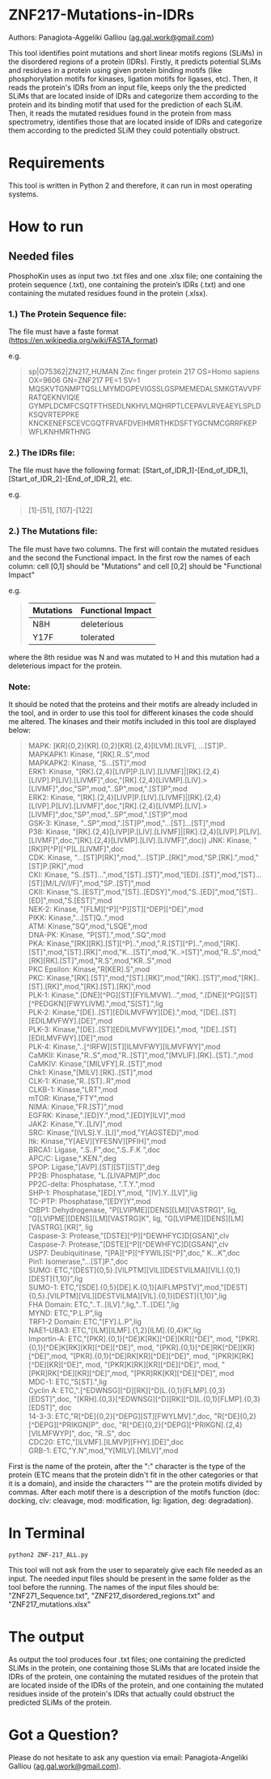 # ZNF217-Mutations-in-IDRs

Authors: Panagiota-Aggeliki Galliou (ag.gal.work@gmail.com)

This tool identifies point mutations and short linear motifs regions (SLiMs) in the disordered regions of a protein (IDRs). Firstly, it predicts potential SLiMs and residues in a protein using given protein binding motifs (like phosphorylation motifs for kinases, ligation motifs for ligases, etc). Then, it reads the protein's IDRs from an input file, keeps only the the predicted SLiMs that are located inside of IDRs and categorize them according to the protein and its binding motif that used for the prediction of each SLiM. Then, it reads the mutated residues found in the protein from mass spectrometry, identifies those that are located inside of IDRs and categorize them according to the predicted SLiM they could potentially obstruct. 


# Requirements

This tool is written in Python 2 and therefore, it can run in most operating systems.

# How to run

## Needed files

PhosphoKin uses as input two .txt files and one .xlsx file; one containing the protein sequence (.txt), one containing the protein’s IDRs (.txt) and one containing the mutated residues found in the protein (.xlsx).


### 1.) The Protein Sequence file:
The file must have a faste format (https://en.wikipedia.org/wiki/FASTA_format)

e.g. 

>sp|O75362|ZN217_HUMAN Zinc finger protein 217 OS=Homo sapiens OX=9606 GN=ZNF217 PE=1 SV=1
MQSKVTGNMPTQSLLMYMDGPEVIGSSLGSPMEMEDALSMKGTAVVPFRATQEKNVIQIE
GYMPLDCMFCSQTFTHSEDLNKHVLMQHRPTLCEPAVLRVEAEYLSPLDKSQVRTEPPKE
KNCKENEFSCEVCGQTFRVAFDVEIHMRTHKDSFTYGCNMCGRRFKEPWFLKNHMRTHNG

### 2.) The IDRs file:
The file must have the following format: [Start_of_IDR_1]-[End_of_IDR_1], [Start_of_IDR_2]-[End_of_IDR_2], etc.

e.g.

>[1]-[51], [107]-[122]

### 2.) The Mutations file:
The file must have two columns. The first will contain the mutated residues and the second the Functional impact. In the first row the names of each column: cell [0,1] should be "Mutations" and cell [0,2] should be "Functional Impact"

e.g.

> |Mutations| Functional Impact|
> |---------| -----------------|
> |N8H| deleterious|
> |Y17F| tolerated|

where the 8th residue was N and was mutated to H and this mutation had a deleterious impact for the protein.


### Note:
It should be noted that the proteins and their motifs are already included in the tool, and in order to use this tool for different kinases the code should me altered. 
The kinases and their motifs included in this tool are displayed below:

>MAPK: [KR]{0,2}[KR].{0,2}[KR].{2,4}[ILVM].[ILVF], ...[ST]P..  
>MAPKAPK1: Kinase, "[RK].R..S",mod  
>MAPKAPK2: Kinase, "S...[ST]",mod  
>ERK1: Kinase, "[RK].{2,4}[LIVP]P.[LIV].[LIVMF]|[RK].{2,4}[LIVP].P[LIV].[LIVMF]",doc,"[RK].{2,4}[LIVMP].[LIV].>[LIVMF]",doc,"SP",mod,"..SP",mod,".[ST]P",mod  
>ERK2: Kinase, "[RK].{2,4}[LIVP]P.[LIV].[LIVMF]|[RK].{2,4}[LIVP].P[LIV].[LIVMF]",doc,"[RK].{2,4}[LIVMP].[LIV].>[LIVMF]",doc,"SP",mod,"..SP",mod,".[ST]P",mod  
>GSK-3: Kinase, "..SP",mod,".[ST]P",mod,"...[ST]...[ST]",mod  
>P38: Kinase, "[RK].{2,4}[LIVP]P.[LIV].[LIVMF]|[RK].{2,4}[LIVP].P[LIV].[LIVMF]",doc,"[RK].{2,4}[LIVMP].[LIV].[LIVMF]",doc))
>JNK: Kinase, "[RK]P[^P][^P]L.[LIVMF]",doc  
>CDK: Kinase, "...[ST]P[RK]",mod,"...[ST]P..[RK]",mod,"SP.[RK].",mod,"[ST]P.[RK]",mod  
>CKI: Kinase, "S..[ST]...",mod,"[ST]..[ST]",mod,"[ED]..[ST]",mod,"[ST]...[ST][M/L/V/I/F]",mod,"SP..[ST]",mod  
>CKII: Kinase,"S..[EST]",mod,"[ST]..[EDSY]",mod,"S..[ED]",mod,"[ST]..[ED]",mod,"S.[EST]",mod  
>NEK-2: Kinase, "[FLM][^P][^P][ST][^DEP][^DE]",mod  
>PIKK: Kinase,"...[ST]Q..",mod  
>ATM: Kinase,"SQ",mod,"LSQE",mod  
>DNA-PK: Kinase, "P[ST].",mod,".SQ",mod  
>PKA: Kinase,"[RK][RK].[ST][^P]..",mod,".R.[ST][^P]..",mod,"[RK].[ST]",mod,"[ST].[RK]",mod,"K...[ST]",mod,"K..>[ST]",mod,"R..S",mod,"[RK][RK].[ST]",mod,"R.S",mod,"KR..S",mod  
>PKC Epsilon: Kinase,"R[KER].S",mod  
>PKC: Kinase,"[RK].[ST]",mod,"[ST].[RK]",mod,"[RK]..[ST]",mod,"[RK]..[ST].[RK]",mod,"[RK].[ST].[RK]",mod  
>PLK-1: Kinase,".[DNE][^PG][ST][FYILMVW]...",mod, ".[DNE][^PG][ST][^PEDGKN][FWYLIVM].",mod,"S[ST].",lig  
>PLK-2: Kinase,"[DE]..[ST][EDILMVFWY][DE].",mod, "[DE]..[ST][EDILMVFWY].[DE]",mod  
>PLK-3: Kinase,"[DE]..[ST][EDILMVFWY][DE].",mod, "[DE]..[ST][EDILMVFWY].[DE]",mod  
>PLK-4: Kinase,"..[^IRFW][ST][ILMVFWY][ILMVFWY]",mod  
>CaMKII: Kinase,"R..S",mod,"R..[ST]",mod,"[MVLIF].[RK]..[ST]..",mod  
>CaMKIV: Kinase,"[MILVFY].R..[ST]",mod  
>Chk1: Kinase,"[MILV].[RK]..[ST]",mod  
>CLK-1: Kinase,"R..[ST]..R",mod  
>CLKB-1: Kinase,"LRT",mod  
>mTOR: Kinase,"FTY",mod  
>NIMA: Kinase,"FR.[ST]",mod  
>EGFRK: Kinase,".[ED]Y.",mod,".[ED]Y[ILV]",mod  
>JAK2: Kinase,"Y..[LIV]",mod  
>SRC: Kinase,"[IVLS].Y..[LI]",mod,"Y[AGSTED]",mod  
>Itk: Kinase,"Y[AEV][YFESNV][PFIH]",mod  
>BRCA1: Ligase, ".S..F",doc,".S..F.K	",doc  
>APC/C: Ligase,".KEN.",deg  
>SPOP: Ligase,"[AVP].[ST][ST][ST]",deg  
>PP2B: Phosphatase, "L.[LIVAPM]P",doc  
>PP2C-delta: Phosphatase, ".T.Y.",mod  
>SHP-1: Phosphatase,"[ED].Y",mod, "[IV].Y..[LV]",lig  
>TC-PTP: Phosphatase,"[EDY]Y",mod  
>CtBP1: Dehydrogenase, "P[LVIPME][DENS][LM][VASTRG]", lig, "G[LVIPME][DENS][LM][VASTRG]K", lig, "G[LVIPME][DENS][LM][VASTRG].[KR]", lig  
>Caspase-3: Protease,"[DSTE][^P][^DEWHFYC]D[GSAN]",clv  
>Caspase-7: Protease,"[DSTE][^P][^DEWHFYC]D[GSAN]",clv  
>USP7: Deubiquitinase, "[PA][^P][^FYWIL]S[^P]",doc,"	K...K",doc  
>Pin1: Isomerase,"...[ST]P.",doc  
>SUMO: ETC,"[DEST]{0,5}.[VILPTM][VIL][DESTVILMA][VIL].{0,1}[DEST]{1,10}",lig  
>SUMO-1: ETC,"[SDE].{0,5}[DE].K.{0,1}[AIFLMPSTV]",mod,"[DEST]{0,5}.[VILPTM][VIL][DESTVILMA][VIL].{0,1}[DEST]{1,10}",lig  
>FHA Domain: ETC,"..T..[ILV].",lig,"..T..[DE].",lig  
>MYND: ETC,"P.L.P",lig  
>TRF1-2 Domain: ETC,"[FY].L.P",lig  
>NAE1-UBA3: ETC,"[ILM][ILMF].{1,2}[ILM].{0,4}K",lig  
>Importin-A: ETC,"[PKR].{0,1}[^DE]K[RK][^DE][KR][^DE]", mod, "[PKR].{0,1}[^DE]K[RK][KR][^DE][^DE]", mod, "[PKR].{0,1}[^DE]RK[^DE][KR][^DE]",mod, "[PKR].{0,1}[^DE]RK[KR][^DE][^DE]", mod, "[PKR]K[RK][^DE][KR][^DE]", mod, "[PKR]K[RK][KR][^DE][^DE]", mod,  "[PKR]RK[^DE][KR][^DE]",mod, "[PKR]RK[KR][^DE][^DE]", mod  
>MDC-1: ETC,"S[ST].",lig  
>Cyclin A: ETC,".[^EDWNSG][^D][RK][^D]L.{0,1}[FLMP].{0,3}[EDST]",doc, "[KRH].{0,3}[^EDWNSG][^D][RK][^D]L.{0,1}[FLMP].{0,3}[EDST]", doc  
>14-3-3: ETC,"R[^DE]{0,2}[^DEPG][ST][FWYLMV].",doc, "R[^DE]{0,2}[^DEPG][^PRIKGN]P", doc, "R[^DE]{0,2}[^DEPG][^PRIKGN].{2,4}[VILMFWYP]", doc, "R..S", doc  
>CDC20: ETC,"[ILVMF].[ILMVP][FHY].[DE]",doc  
>GRB-1: ETC,"Y.N",mod,"Y[MILV].[MILV]",mod  

First is the name of the protein, after the ":" character is the type of the protein (ETC means that the protein didn't fit in the other categories or that it is a domain), and inside the characters "" are the protein motifs divided by commas.  After each motif there is a description of the motifs function (doc: docking, clv: cleavage, mod: modification, lig: ligation, deg: degradation). 


# In Terminal

`python2 ZNF-217_ALL.py`

This tool will not ask from the user to separately give each file needed as an input. The needed input files should be present in the same folder as the tool before the running. The names of the input files should be:  "ZNF271_Sequence.txt",  "ZNF217_disordered_regions.txt" and "ZNF217_mutations.xlsx"

# The output

As output the tool produces four .txt files; one containing the predicted SLiMs in the protein, one containing those SLiMs that are located inside the IDRs of the protein, one containing the mutated residues of the protein that are located inside of the IDRs of the protein, and one containing the mutated residues inside of the protein's IDRs that actually could obstruct the predicted SLiMs of the protein. 

# Got a Question?

Please do not hesitate to ask any question via email: Panagiota-Angeliki Galliou (ag.gal.work@gmail.com).
